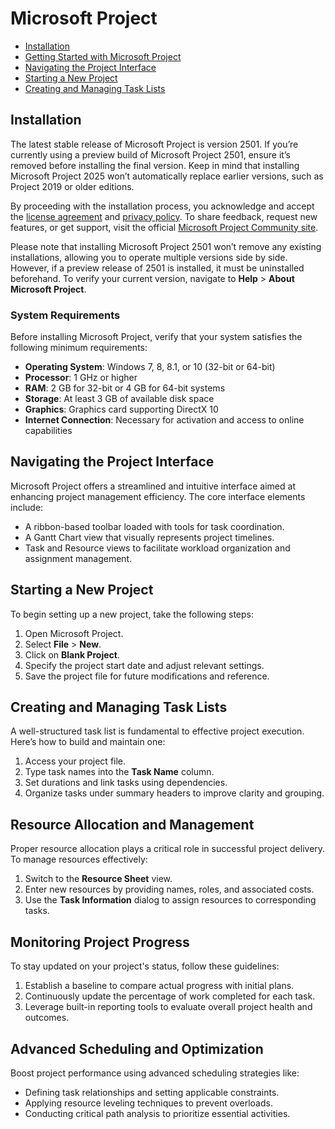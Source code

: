 # Microsoft Project

* [Installation](#installation)
* [Getting Started with Microsoft Project](#navigating-the-project-interface)
* [Navigating the Project Interface](#navigating-the-project-interface)
* [Starting a New Project](#starting-a-new-project)
* [Creating and Managing Task Lists](#creating-and-managing-task-lists)

## Installation

The latest stable release of Microsoft Project is version 2501. If you’re currently using a preview build of Microsoft Project 2501, ensure it’s removed before installing the final version. Keep in mind that installing Microsoft Project 2025 won’t automatically replace earlier versions, such as Project 2019 or older editions.

By proceeding with the installation process, you acknowledge and accept the [license agreement](*) and [privacy policy](*). To share feedback, request new features, or get support, visit the official [Microsoft Project Community site](*).

Please note that installing Microsoft Project 2501 won’t remove any existing installations, allowing you to operate multiple versions side by side. However, if a preview release of 2501 is installed, it must be uninstalled beforehand. To verify your current version, navigate to **Help** > **About Microsoft Project**.

### System Requirements

Before installing Microsoft Project, verify that your system satisfies the following minimum requirements:

* **Operating System**: Windows 7, 8, 8.1, or 10 (32-bit or 64-bit)
* **Processor**: 1 GHz or higher
* **RAM**: 2 GB for 32-bit or 4 GB for 64-bit systems
* **Storage**: At least 3 GB of available disk space
* **Graphics**: Graphics card supporting DirectX 10
* **Internet Connection**: Necessary for activation and access to online capabilities

## Navigating the Project Interface

Microsoft Project offers a streamlined and intuitive interface aimed at enhancing project management efficiency. The core interface elements include:

* A ribbon-based toolbar loaded with tools for task coordination.
* A Gantt Chart view that visually represents project timelines.
* Task and Resource views to facilitate workload organization and assignment management.

## Starting a New Project

To begin setting up a new project, take the following steps:

1. Open Microsoft Project.
2. Select **File** > **New**.
3. Click on **Blank Project**.
4. Specify the project start date and adjust relevant settings.
5. Save the project file for future modifications and reference.

## Creating and Managing Task Lists

A well-structured task list is fundamental to effective project execution. Here’s how to build and maintain one:

1. Access your project file.
2. Type task names into the **Task Name** column.
3. Set durations and link tasks using dependencies.
4. Organize tasks under summary headers to improve clarity and grouping.

## Resource Allocation and Management

Proper resource allocation plays a critical role in successful project delivery. To manage resources effectively:

1. Switch to the **Resource Sheet** view.
2. Enter new resources by providing names, roles, and associated costs.
3. Use the **Task Information** dialog to assign resources to corresponding tasks.

## Monitoring Project Progress

To stay updated on your project's status, follow these guidelines:

1. Establish a baseline to compare actual progress with initial plans.
2. Continuously update the percentage of work completed for each task.
3. Leverage built-in reporting tools to evaluate overall project health and outcomes.

## Advanced Scheduling and Optimization

Boost project performance using advanced scheduling strategies like:

* Defining task relationships and setting applicable constraints.
* Applying resource leveling techniques to prevent overloads.
* Conducting critical path analysis to prioritize essential activities.
